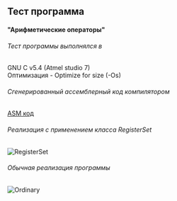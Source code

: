 ## Тест программа
#### "Арифметические операторы"

###### Тест программы выполнялся в
GNU C v5.4 (Atmel studio 7) \
Оптимизация - Optimize for size (-Os)

###### Сгенерированный ассемблерный код компилятором
[ASM код]

###### Реализация с применением класса RegisterSet
![RegisterSet]
###### Обычная реализация программы
![Ordinary]


[RegisterSet]:https://github.com/Reifat/MetaBitLibrary/blob/master/test/pictures/4.%20COMPLEX_TEST/0.%20Complex_Test.PNG
[Ordinary]:https://github.com/Reifat/MetaBitLibrary/blob/master/test/pictures/4.%20COMPLEX_TEST/1.%20Complex_Test.PNG
[ASM код]:https://github.com/Reifat/MetaBitLibrary/tree/master/test/asm_file

